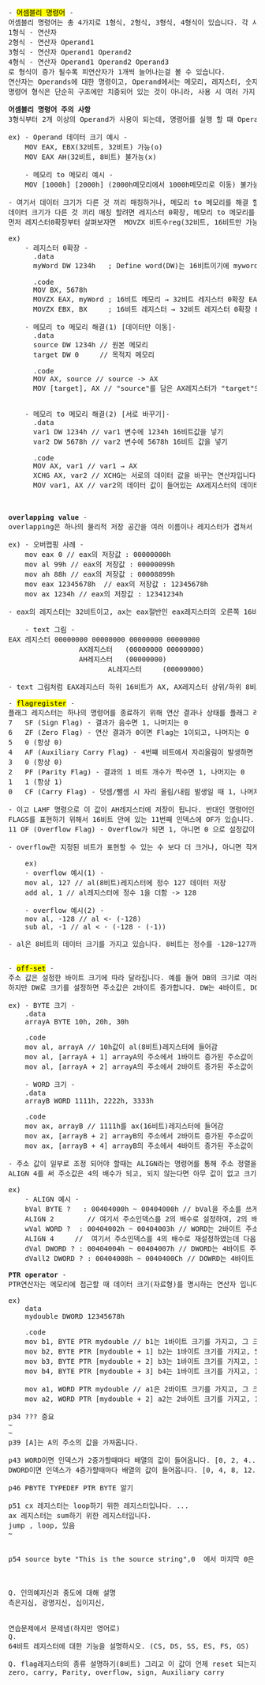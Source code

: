 <pre>
- <mark>어셈블리 명령어</mark> -
어셈블리 명령어는 총 4가지로 1형식, 2형식, 3형식, 4형식이 있습니다. 각 사용할 때의 사용 형식은  
1형식 - 연산자
2형식 - 연산자 Operand1
3형식 - 연산자 Operand1 Operand2
4형식 - 연산자 Operand1 Operand2 Operand3
로 형식이 증가 될수록 피연산자가 1개씩 늘어나는걸 볼 수 있습니다. 
연산자는 Operands에 대한 명령이고, Operand에서는 메모리, 레지스터, 숫자를 넣을 수 있습니다.
명령어 형식은 단순히 구조에만 치중되어 있는 것이 아니라, 사용 시 여러 가지 주의사항도 있습니다.

<b>어셈블리 명령어 주의 사항</b>
3형식부터 2개 이상의 Operand가 사용이 되는데, 명령어를 실행 할 떄 Operand끼리의 데이터 크기가 같아야하고,  메모리 to 메모리 즉, 메모리끼리의 행동이 제한됩니다.

ex) - Operand 데이터 크기 예시 -
    MOV EAX, EBX(32비트, 32비트) 가능(o) 
    MOV EAX AH(32비트, 8비트) 불가능(x)

    - 메모리 to 메모리 예시 -
    MOV [1000h] [2000h] (2000h메모리에서 1000h메모리로 이동) 불가능(x)

- 여기서 데이터 크기가 다른 것 끼리 매칭하거나, 메모리 to 메모리를 해결 할 수 있는 방법이 있습니다.
데이터 크기가 다른 것 끼리 매칭 할려면 레지스터 0확장, 메모리 to 메모리를 해결 할려면 레지스터를 이용하여 옮기는 방법입니다.
먼저 레지스터0확장부터 살펴보자면  MOVZX 비트수reg(32비트, 16비트만 가능), 비트수reg/mem(16비트, 8비트만 가능) 이고 왼쪽레지스터가 오른쪽 레지스터 or 메모리의 데이터  크기보다 커야 합니다. 
    
ex) 
    - 레지스터 0확장 -
      .data
      myWord DW 1234h   ; Define word(DW)는 16비트이기에 myword라는 변수 선언 후 16비트 1234h의 메모리를 넣음 (DB =8비트, DW = 16비트, DD = 32비트, DQ = 64비트)
      
      .code
      MOV BX, 5678h
      MOVZX EAX, myWord ; 16비트 메모리 → 32비트 레지스터 0확장 EAX는 (0000 0000 0000 0000 0001 0010 0011 0100) 데이터 저장
      MOVZX EBX, BX     ; 16비트 레지스터 → 32비트 레지스터 0확장 EBX는 (0000 0000 0000 0000 0101 0110 0111 1000) 데이터 저장

    - 메모리 to 메모리 해결(1) [데이터만 이동]-
      .data
      source DW 1234h // 원본 메모리
      target DW 0     // 목적지 메모리

      .code
      MOV AX, source // source -> AX
      MOV [target], AX // "source"를 담은 AX레지스터가 "target"으로 선언된 메모리에 데이터 복사 이동 


    - 메모리 to 메모리 해결(2) [서로 바꾸기]-
      .data
      var1 DW 1234h // var1 변수에 1234h 16비트값을 넣기
      var2 DW 5678h // var2 변수에 5678h 16비트 값을 넣기

      .code
      MOV AX, var1 // var1 → AX
      XCHG AX, var2 // XCHG는 서로의 데이터 값을 바꾸는 연산자입니다. [varl] 이 들어있는 AX레지스터의 데이터와 [var2]의 데이터를 서로 바꿉니다.   var2 = AX(var1)
      MOV var1, AX // var2의 데이터 값이 들어있는 AX레지스터의 데이터를 var1에 넣습니다.   var1 = AX(var2)      

    

<b>overlapping value</b> -
overlapping은 하나의 물리적 저장 공간을 여러 이름이나 레지스터가 겹쳐서 사용하는 것을 의미합니다.

ex) - 오버랩핑 사례 -
    mov eax 0 // eax의 저장값 : 00000000h 
    mov al 99h // eax의 저장값 : 00000099h
    mov ah 88h // eax의 저장값 : 00008899h
    mov eax 12345678h  // eax의 저장값 : 12345678h
    mov ax 1234h // eax의 저장값 : 12341234h

- eax의 레지스터는 32비트이고, ax는 eax절반인 eax레지스터의 오른쪽 16비트, ah은 ax의 절반인 ax레지스터의 왼쪽 8비트, al은 ax의 절반인 ax레지스터인 오른쪽 8비트를 담당하고 있습니다. 간단하게 텍스트 그림으로 표현한다면

    - text 그림 -
EAX 레지스터 00000000 00000000 00000000 00000000  
                 AX레지스터   (00000000 00000000)                        
                 AH레지스터   (00000000)
                        AL레지스터     (00000000)

- text 그림처럼 EAX레지스터 하위 16비트가 AX, AX레지스터 상위/하위 8비트가 AH/AL로 할당되어 있는 걸 볼 수 있고, 떄문에 오버랩핑이 될 수 있었던 이유를 알 수 있었습니다.

- <mark>flagregister</mark> -
플래그 레지스터는 하나의 명령어를 종료하기 위해 연산 결과나 상태를 플래그 레지스터에 보고 후 저장 하는 레지스터를 의미합니다. 플래그 레지스터는 16(flags), 32(EFLAGS), 64(RFLAGS)비트가 있고, 8비트 단위로 나누어서 접근 할 수 있습니다. 8비트 상태 플레그를 살펴보자면
7	SF (Sign Flag) - 결과가 음수면 1, 나머지는 0
6	ZF (Zero Flag) - 연산 결과가 0이면 Flag는 1이되고, 나머지는 0
5	0 (항상 0)
4	AF (Auxiliary Carry Flag) - 4번쨰 비트에서 자리올림이 발생하면 1, 아니면 0(인덱스 1부터 시작 기준)
3	0 (항상 0)
2	PF (Parity Flag) - 결과의 1 비트 개수가 짝수면 1, 나머지는 0
1	1 (항상 1)
0	CF (Carry Flag) - 덧셈/뺄셈 시 자리 올림/내림 발생일 때 1, 나머지는 0(무부호일떄)

- 이고 LAHF 명령으로 이 값이 AH레지스터에 저장이 됩니다. 반대인 명령어인 SAHF는 AH의 값이 하위 8비트 플래그 레지스터에 저장을 합니다. 
FLAGS를 표현하기 위해서 16비트 안에 있는 11번째 인덱스에 OF가 있습니다. 
11 OF (Overflow Flag) - Overflow가 되면 1, 아니면 0 으로 설정값이 바뀝니다.
    
- overflow란 지정된 비트가 표현할 수 있는 수 보다 더 크거나, 아니면 작게 값이 할당 되었을 떄 일어나는 상황입니다.

    ex) 
    - overflow 예시(1) -
    mov al, 127 // al(8비트)레지스터에 정수 127 데이터 저장
    add al, 1 // al레지스터에 정수 1을 더함 -> 128

    - overflow 예시(2) -
    mov al, -128 // al <- (-128)
    sub al, -1 // al < - (-128 - (-1))

- al은 8비트의 데이터 크기를 가지고 있습니다. 8비트는 정수를 -128~127까지 표현할 수 있는 크기입니다. "overflow 예시(1)"에서는 표현할 수 있는 정수보다 더 크게 잡아서 overflow가 일어났고, "overflow 예시(2)" 에서는 표현 할 수 있는 정수보다 더 작게 잡아서 overflow가 일어난걸 알수 있습니다. 이때 OF = 1의 값으로 바뀝니다.
    

- <mark>off-set</mark> -
주소 값은 설정한 바이트 크기에 따라 달라집니다. 예를 들어 DB의 크기로 여러개 생성하여 어셈블리 명령어를 수행 하려고 하면 주소값은 1바이트 증가됩니다.
하지만 DW로 크기를 설정하면 주소값은 2바이트 증가합니다. DW는 4바이트, DQ는 8바이트 입니다.

ex) - BYTE 크기 -
    .data
    arrayA BYTE 10h, 20h, 30h 

    .code
    mov al, arrayA // 10h값이 al(8비트)레지스터에 들어감
    mov al, [arrayA + 1] arrayA의 주소에서 1바이트 증가된 주소값이 들어감. 즉 20h
    mov al, [arrayA + 2] arrayA의 주소에서 2바이트 증가된 주소값이 들어감. 즉 30h

    - WORD 크기 -
    .data
    arrayB WORD 1111h, 2222h, 3333h

    .code
    mov ax, arrayB // 1111h를 ax(16비트)레지스터에 들어감
    mov ax, [arrayB + 2] arrayB의 주소에서 2바이트 증가된 주소값이 들어감. 즉 2222h
    mov ax, [arrayB + 4] arrayB의 주소에서 4바이트 증가된 주소값이 들어감. 즉 3333h

- 주소 값이 일부로 조정 되어야 할때는 ALIGN라는 명령어를 통해 주소 정렬을 할 수 있습니다. 예를 들어 4정렬로 주소를 저장하고 싶다라고 한다면
ALIGN 4를 써 주소값은 4의 배수가 되고, 되지 않는다면 아무 값이 없고 크기만 먹는 패딩이 부족한 만큼 들어가게 됩니다.

ex)
    - ALIGN 예시 -
    bVal BYTE ?   : 00404000h ~ 00404000h // bVal을 주소를 쓰게 되면 BYTE는 인덱스 1바이트가 추가되기에 다음 주소는 00404001h임
    ALIGN 2        // 여기서 주소인덱스를 2의 배수로 설정하여, 2의 배수가 될려면 1바이트가 더 필요해, 패딩이 1바이트 추가가 됨 00404001h + 패딩(1바이트) -> 00404002h
    wVal WORD ?  : 00404002h ~ 00404003h // WORD는 2바이트 주소인덱스 추가 -> 다음 주소 인덱스는 00404004h
    ALIGN 4     //  여기서 주소인덱스를 4의 배수로 재설정하였는데 다음 주소 인덱스는 4의 배수인 00404004h이기에 패딩을 추가 하지 않음
    dVal DWORD ? : 00404004h ~ 00404007h // DWORD는 4바이트 주소 인덱스 추가 -> 다음 주소 인덱스는 00404008h
    dVall2 DWORD ? : 00404008h ~ 0040400Ch // DOWRD는 4바이트 주소 인덱스 추가 -> 다음 주소 인덱스는 0040400Dh
    
<b>PTR operator</b> -
PTR연산자는 메모리에 접근할 때 데이터 크기(자료형)를 명시하는 연산자 입니다. 

ex) 
    data
    mydouble DWORD 12345678h
    
    .code
    mov b1, BYTE PTR mydouble // b1는 1바이트 크기를 가지고, 그 크기에 맞게 78h의 값을 가지게 됩니다.
    mov b2, BYTE PTR [mydouble + 1] b2는 1바이트 크기를 가지고, 56h의 값을 가지게 됩니다. 
    mov b3, BYTE PTR [mydouble + 2] b3는 1바이트 크기를 가지고, 34h의 값을 가지게 됩니다. 
    mov b4, BYTE PTR [mydouble + 3] b4는 1바이트 크기를 가지고, 12h의 값을 가지게 됩니다. ( +1, +2, +3한 이유는 그만큼의 BYTE(1바이트) 바이트가 사용되었기에 증가됨)
    
    mov a1, WORD PTR mydouble // a1은 2바이트 크기를 가지고, 그 크기에 맞게 5678h의 값을 가지게 됩니다.
    mov a2, WORD PTR [mydouble + 2] a2는 2바이트 크기를 가지고, 1234h의 값을 가지게 됩니다. (+2한 이유는 앞에서 WORD(2바이트) 바이트가 사용되었기에 증가됨)
    
p34 ??? 중요
~
~
p39 [A]는 A의 주소의 값을 가져옵니다. 

p43 WORD이면 인덱스가 2증가할때마다 배열의 값이 들어옵니다. [0, 2, 4..., ] OFFSET 각 2
DWORD이면 인덱스가 4증가할때마다 배열의 값이 들어옵니다. [0, 4, 8, 12...] OFFSET 각 4

p46 PBYTE TYPEDEF PTR BYTE 알기

p51 cx 레지스터는 loop하기 위한 레지스터입니다. ...
ax 레지스터는 sum하기 위한 레지스터입니다.
jump , loop, 있음
~


p54 source byte "This is the source string",0  에서 마지막 0은  Null값입니다.



Q. 인의예지신과 중도에 대해 설명
측은지심, 광명지신, 십이지신, 


연습문제에서 문제냄(하지만 영어로)
Q.
64비트 레지스터에 대한 기능을 설명하시오. (CS, DS, SS, ES, FS, GS)

Q. flag레지스터의 종류 설명하기(8비트) 그리고 이 값이 언제 reset 되는지도 확인
zero, carry, Parity, overflow, sign, Auxiliary carry 

</pre>

